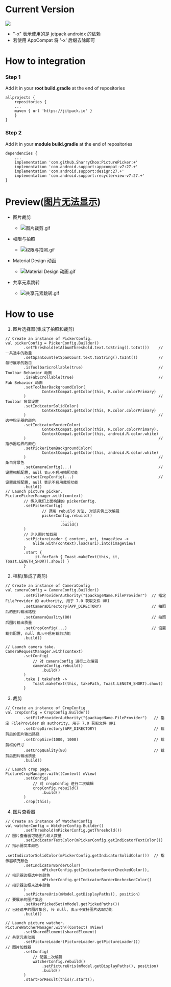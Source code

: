 # Current Version
[![](https://jitpack.io/v/FrankChoo/PicturePicker.svg)](https://jitpack.io/#FrankChoo/PicturePicker)
- "-x" 表示使用的是 jetpack androidx 的依赖
- 若使用 AppCompat 将 '-x' 后缀去除即可

# How to integration
### Step 1
Add it in your **root build.gradle** at the end of repositories
```
allprojects {
    repositories {
	...
	maven { url 'https://jitpack.io' }
    }
}
```

### Step 2
Add it in your **module build.gradle** at the end of repositories
```
dependencies {
    ...
    implementation 'com.github.SharryChoo:PicturePicker:+'
    implementation 'com.android.support:appcompat-v7:27.+'
    implementation 'com.android.support:design:27.+'
    implementation 'com.android.support:recyclerview-v7:27.+'
}
```

# Preview([图片无法显示](http://note.youdao.com/noteshare?id=ee9a0d7909afc4e66b6dda57df10eda6&sub=125F838B572242DBA6B85FE66D89F77C))
- 图片裁剪
  - ![图片裁剪.gif](https://user-gold-cdn.xitu.io/2018/8/6/1650cff2ccf5f4fa?w=282&h=500&f=gif&s=4452628)

- 权限与拍照
  - ![权限与拍照.gif](https://user-gold-cdn.xitu.io/2018/8/6/1650cff2cfcacddc?w=282&h=500&f=gif&s=3251641)

- Material Design 动画
  - ![Material Design 动画.gif](https://user-gold-cdn.xitu.io/2018/8/6/1650cff2cfd00353?w=282&h=500&f=gif&s=3963525)

- 共享元素跳转
  - ![共享元素跳转.gif](https://user-gold-cdn.xitu.io/2018/8/6/1650cff2d58d7b01?w=282&h=500&f=gif&s=4602043)

# How to use
1. 图片选择器(集成了拍照和裁剪)
```
// Create an instance of PickerConfig.
val pickerConfig = PickerConfig.Builder()
        .setThreshold(etAlbumThreshold.text.toString().toInt())    // 一共选中的数量
        .setSpanCount(etSpanCount.text.toString().toInt())         // 每行展示的数目
        .isToolbarScrollable(true)                                 // Toolbar Behavior 动画
        .isFabScrollable(true)                                     // Fab Behavior 动画
        .setToolbarBackgroundColor(
                ContextCompat.getColor(this, R.color.colorPrimary)
        )                                                          // Toolbar 背景设置
        .setIndicatorSolidColor(
                ContextCompat.getColor(this, R.color.colorPrimary)
        )                                                          // 选中指示器的颜色
        .setIndicatorBorderColor(
                ContextCompat.getColor(this, R.color.colorPrimary),
                ContextCompat.getColor(this, android.R.color.white)
        )                                                          // 指示器边界的颜色
        .setPickerItemBackgroundColor(
                ContextCompat.getColor(this, android.R.color.white)
        )                                                          // 条目背景色
        .setCameraConfig(...)                                      // 设置相机配置, null 表示不启用拍照功能
        .setsetCropConfig(...)                                     // 设置裁剪配置, null 表示不启用裁剪功能
        .build()
// Launch picture picker.
PicturePickerManager.with(context)
        // 传入我们上面构建的 pickerConfig.
        .setPickerConfig(
                // 调用 rebuild 方法, 对该实例二次编辑
                pickerConfig.rebuild()
                        ......
                        .build()
        )
        // 注入图片加载器
        .setPictureLoader { context, uri, imageView ->
            Glide.with(context).load(uri).into(imageView)
        }
        .start {
             it.forEach { Toast.makeText(this, it, Toast.LENGTH_SHORT).show() }
        }
```
2. 相机(集成了裁剪)
```
// Create an instance of CameraConfig
val cameraConfig = CameraConfig.Builder()
        .setFileProviderAuthority("$packageName.FileProvider")  // 指定 FileProvider 的 authority, 用于 7.0 获取文件 URI
        .setCameraDirectory(APP_DIRECTORY)                      // 拍照后的图片输出路径
        .setCameraQuality(80)                                   // 拍照后图片输出质量
        .setCropConfig(...)                                     // 设置裁剪配置, null 表示不启用裁剪功能
        .build()

// Launch camera take.
CameraRequestManager.with(context)
        .setConfig(
            // 对 cameraConfig 进行二次编辑
            cameraConfig.rebuild()
                .build()
        )
        .take { takePath ->
            Toast.makeText(this, takePath, Toast.LENGTH_SHORT).show()
        }
```
3. 裁剪
```
// Create an instance of CropConfig
val cropConfig = CropConfig.Builder()
        .setFileProviderAuthority("$packageName.FileProvider")   // 指定 FileProvider 的 authority, 用于 7.0 获取文件 URI
        .setCropDirectory(APP_DIRECTORY)                         // 裁剪后的图片输出路径
        .setCropSize(1000, 1000)                                 // 裁剪框的尺寸
        .setCropQuality(80)                                      // 裁剪后图片输出质量
        .build()

// Launch crop page.
PictureCropManager.with((Context) mView)
        .setConfig(
            // 对 cropConfig 进行二次编辑
            cropConfig.rebuild()
                .build()
        )
        .crop(this);
```
4. 图片查看器
```
// Create an instance of WatcherConfig
val watcherConfig = WatcherConfig.Builder()
        .setThreshold(mPickerConfig.getThreshold())                      // 图片查看器可选图片最大数量
        .setIndicatorTextColor(mPickerConfig.getIndicatorTextColor())    // 指示器文本颜色
        .setIndicatorSolidColor(mPickerConfig.getIndicatorSolidColor())  // 指示器填充颜色
        .setIndicatorBorderColor(
                mPickerConfig.getIndicatorBorderCheckedColor(),          // 指示器边框选中的颜色
                mPickerConfig.getIndicatorBorderUncheckedColor()         // 指示器边框未选中颜色
        )
        .setPictureUris(mModel.getDisplayPaths(), position)              // 要展示的图片集合
        .setUserPickedSet(mModel.getPickedPaths())                       // 已经选中的图片集合, 传 null, 表示不支持图片选取功能
        .build()

// Launch picture watcher.
PictureWatcherManager.with((Context) mView)
        .setSharedElement(sharedElement)                                 // 共享元素动画
        .setPictureLoader(PictureLoader.getPictureLoader())              // 图片加载器
        .setConfig(
            // 配置二次编辑
            watcherConfig.rebuild()
                .setPictureUris(mModel.getDisplayPaths(), position)
                .build()
        )
        .startForResult(this)/.start();

```
